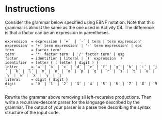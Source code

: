 # Instructions

Consider the grammar below specified using EBNF notation. Note that this grammar is almost the same as the one used in Activity 04. The difference is that a factor can be an expression in parentheses. 

```
expression  = expression ( ´+´  | ´-´ ) term | term expression'
expression' = '+' term expression' | '-' term expression' | eps 
term        = factor term'
term'       = '*' factor term' | '/' factor term' | esp 
factor      = identifier | literal | ´(´ expression ´)´ 
identifier  = letter { ( letter | digit ) } 
letter      = ´a´ | ´b´ | ´c´ | ´d´ | ´e´ | ´f´ | ´g´ | ´h´ | ´i´ | ´j´ | ´k´ | ´l´ | ´m´ | ´n´ | ´o´ | ´p´ | ´q´ | ´r´ | ´s´ | ´t´ | ´u´ | ´v´ | ´w´ | ´x´ | ´y´ | ´z´   
literal     = digit { digit } 
digit       = ´0´ | ´1´ | ´2´ | ´3´ | ´4´ | ´5´ | ´6´ | ´7´ | ´8´ | ´9´   
```

Rewrite the grammar above removing all left-recursive productions. Then write a recursive-descent parser for the language described by the grammar. The output of your parser is a parse tree describing the syntax structure of the input code. 